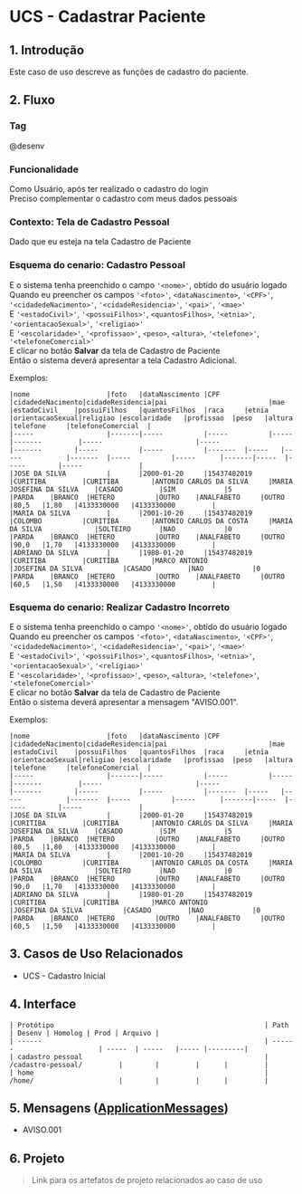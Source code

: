 # UCS - Cadastrar Paciente

## 1. Introdução

Este caso de uso descreve as funções de cadastro do paciente.

## 2. Fluxo
<!BDD.INICIO>

### Tag
@desenv
### Funcionalidade
Como Usuário, após ter realizado o cadastro do login  
Preciso complementar o cadastro com meus dados pessoais

### Contexto: Tela de Cadastro Pessoal
Dado que eu esteja na tela Cadastro de Paciente

### Esquema do cenario: Cadastro Pessoal
E o sistema tenha preenchido o campo `'<nome>'`, obtido do usuário logado  
Quando eu preencher os campos `'<foto>'`, `<dataNascimento>`, `'<CPF>'`, `'<cidadedeNacimento>'`, `'<cidadeResidencia>'`, `'<pai>'`, `'<mae>'`  
E `'<estadoCivil>'`, `'<possuiFilhos>'`, `<quantosFilhos>`, `'<etnia>'`, `'<orientacaoSexual>'`, `'<religiao>'`  
E `'<escolaridade>'`, `'<profissao>'`, `<peso>`, `<altura>`, `'<telefone>'`, `'<telefoneComercial>'`  
E clicar no botão **Salvar** da tela de Cadastro de Paciente  
Então o sistema deverá apresentar a tela Cadastro Adicional.

Exemplos:

    |nome                   |foto   |dataNascimento |CPF            |cidadedeNacimento|cidadeResidencia|pai                         |mae                        |estadoCivil    |possuiFilhos   |quantosFilhos  |raca     |etnia   |orientacaoSexual|religiao |escolaridade   |profissao  |peso   |altura |telefone     |telefoneComercial  |  
    |-----                  |-------|-----          |-----          |-----            |-------         |-----                       |-----                      |-------        |-----          |-----          |-------  |-----   |-----           |-------  |-----          |-----      |-------|-----  |-----        |-----              |  
    |JOSE DA SILVA          |       |2000-01-20     |15437482019    |CURITIBA         |CURITIBA        |ANTONIO CARLOS DA SILVA     |MARIA JOSEFINA DA SILVA    |CASADO         |SIM            |5              |PARDA    |BRANCO  |HETERO          |OUTRO    |ANALFABETO     |OUTRO      |80,5   |1,80   |4133330000   |4133330000         |  
    |MARIA DA SILVA         |       |2001-10-20     |15437482019    |COLOMBO          |CURITIBA        |ANTONIO CARLOS DA COSTA     |MARIA DA SILVA             |SOLTEIRO       |NAO            |0              |PARDA    |BRANCO  |HETERO          |OUTRO    |ANALFABETO     |OUTRO      |90,0   |1,70   |4133330000   |4133330000         |  
    |ADRIANO DA SILVA       |       |1980-01-20     |15437482019    |CURITIBA         |CURITIBA        |MARCO ANTONIO               |JOSEFINA DA SILVA          |CASADO         |NAO            |0              |PARDA    |BRANCO  |HETERO          |OUTRO    |ANALFABETO     |OUTRO      |60,5   |1,50   |4133330000   |4133330000         |

### Esquema do cenario: Realizar Cadastro Incorreto
E o sistema tenha preenchido o campo `'<nome>'`, obtido do usuário logado  
Quando eu preencher os campos `'<foto>'`, `<dataNascimento>`, `'<CPF>'`, `'<cidadedeNacimento>'`, `'<cidadeResidencia>'`, `'<pai>'`, `'<mae>'`  
E `'<estadoCivil>'`, `'<possuiFilhos>'`, `<quantosFilhos>`, `'<etnia>'`, `'<orientacaoSexual>'`, `'<religiao>'`  
E `'<escolaridade>'`, `'<profissao>'`, `<peso>`, `<altura>`, `'<telefone>'`, `'<telefoneComercial>'`  
E clicar no botão **Salvar** da tela de Cadastro de Paciente  
Então o sistema deverá apresentar a mensagem "AVISO.001".

Exemplos:

    |nome                   |foto   |dataNascimento |CPF            |cidadedeNacimento|cidadeResidencia|pai                         |mae                        |estadoCivil    |possuiFilhos   |quantosFilhos  |raca     |etnia   |orientacaoSexual|religiao |escolaridade   |profissao  |peso   |altura |telefone     |telefoneComercial  |  
    |-----                  |-------|-----          |-----          |-----            |-------         |-----                       |-----                      |-------        |-----          |-----          |-------  |-----   |-----           |-------  |-----          |-----      |-------|-----  |-----        |-----              |  
    |JOSE DA SILVA          |       |2000-01-20     |15437482019    |CURITIBA         |CURITIBA        |ANTONIO CARLOS DA SILVA     |MARIA JOSEFINA DA SILVA    |CASADO         |SIM            |5              |PARDA    |BRANCO  |HETERO          |OUTRO    |ANALFABETO     |OUTRO      |80,5   |1,80   |4133330000   |4133330000         |  
    |MARIA DA SILVA         |       |2001-10-20     |15437482019    |COLOMBO          |CURITIBA        |ANTONIO CARLOS DA COSTA     |MARIA DA SILVA             |SOLTEIRO       |NAO            |0              |PARDA    |BRANCO  |HETERO          |OUTRO    |ANALFABETO     |OUTRO      |90,0   |1,70   |4133330000   |4133330000         |  
    |ADRIANO DA SILVA       |       |1980-01-20     |15437482019    |CURITIBA         |CURITIBA        |MARCO ANTONIO               |JOSEFINA DA SILVA          |CASADO         |NAO            |0              |PARDA    |BRANCO  |HETERO          |OUTRO    |ANALFABETO     |OUTRO      |60,5   |1,50   |4133330000   |4133330000         |
<!BDD.FIM>

## 3. Casos de Uso Relacionados
* UCS - Cadastro Inicial

## 4. Interface
    | Protótipo                                                    | Path                       | Desenv | Homolog | Prod | Arquivo |  
    | ------                                                       | ------                     | -----  | -----   |----- |---------|  
    | cadastro pessoal                                             | /cadastro-pessoal/         |        |         |      |         |  
    | home                                                         | /home/                     |        |         |      |         |  

## 5. Mensagens ([ApplicationMessages](src/main/resources/ApplicationMessages.properties))
* AVISO.001

## 6. Projeto
> Link para os artefatos de projeto relacionados ao caso de uso
